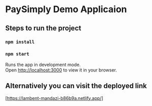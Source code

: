 # PaySimply Demo Applicaion

## Steps to run the project

### `npm install`
### `npm start`

Runs the app in development mode.\
Open [http://localhost:3000](http://localhost:3000) to view it in your browser.

## Alternatively you can visit the deployed link
[https://lambent-mandazi-b86b9a.netlify.app/]
